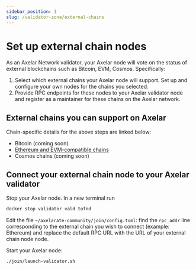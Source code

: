 ```yaml
---
sidebar_position: 1
slug: /validator-zone/external-chains
---
```


# Set up external chain nodes

As an Axelar Network validator, your Axelar node will vote on the status of external blockchains such as Bitcoin, EVM, Cosmos. Specifically:

1. Select which external chains your Axelar node will support.  Set up and configure your own nodes for the chains you selected.
2. Provide RPC endpoints for these nodes to your Axelar validator node and register as a maintainer for these chains on the Axelar network.

## External chains you can support on Axelar

Chain-specific details for the above steps are linked below:

* Bitcoin (coming soon)
* [Ethereum and EVM-compatible chains](/evm)
* Cosmos chains (coming soon)

## Connect your external chain node to your Axelar validator

Stop your Axelar node. In a new terminal run

```bash
docker stop validator vald tofnd
```

Edit the file `~/axelarate-community/join/config.toml`: find the `rpc_addr` line corresponding to the external chain you wish to connect (example: Ethereum) and replace the default RPC URL with the URL of your external chain node node.

Start your Axelar node:
```
./join/launch-validator.sh
```

